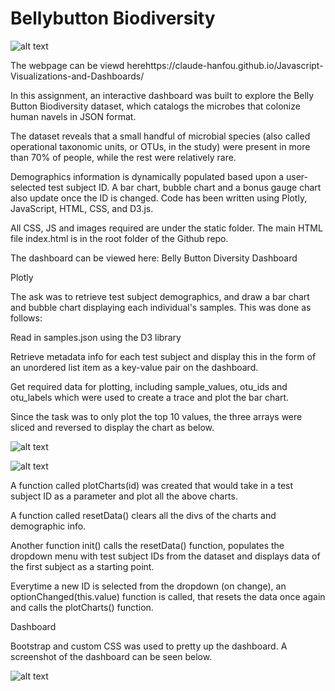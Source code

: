 # Bellybutton Biodiversity

![alt text](https://github.com/Claude-Hanfou/Javascript-Visualizations-and-Dashboards/blob/main/Images/app%20screenshot.PNG "belly")


The webpage can be viewd herehttps://claude-hanfou.github.io/Javascript-Visualizations-and-Dashboards/


In this assignment, an interactive dashboard was built to explore the Belly Button Biodiversity dataset, which catalogs the microbes that colonize human navels in JSON format.

The dataset reveals that a small handful of microbial species (also called operational taxonomic units, or OTUs, in the study) were present in more than 70% of people, while the rest were relatively rare.

Demographics information is dynamically populated based upon a user-selected test subject ID. A bar chart, bubble chart and a bonus gauge chart also update once the ID is changed. Code has been written using Plotly, JavaScript, HTML, CSS, and D3.js.

All CSS, JS and images required are under the static folder. The main HTML file index.html is in the root folder of the Github repo.

The dashboard can be viewed here: Belly Button Diversity Dashboard


Plotly

The ask was to retrieve test subject demographics, and draw a bar chart and bubble chart displaying each individual's samples. This was done as follows:

Read in samples.json using the D3 library

Retrieve metadata info for each test subject and display this in the form of an unordered list item as a key-value pair on the dashboard.

Get required data for plotting, including sample_values, otu_ids and otu_labels which were used to create a trace and plot the bar chart.

Since the task was to only plot the top 10 values, the three arrays were sliced and reversed to display the chart as below.


![alt text](https://github.com/Claude-Hanfou/Javascript-Visualizations-and-Dashboards/blob/main/Images/bar.PNG "bar")

![alt text](https://github.com/Claude-Hanfou/Javascript-Visualizations-and-Dashboards/blob/main/Images/bubble.PNG "bubble")

A function called plotCharts(id) was created that would take in a test subject ID as a parameter and plot all the above charts.

A function called resetData() clears all the divs of the charts and demographic info.

Another function init() calls the resetData() function, populates the dropdown menu with test subject IDs from the dataset and displays data of the first subject as a starting point.

Everytime a new ID is selected from the dropdown (on change), an optionChanged(this.value) function is called, that resets the data once again and calls the plotCharts() function.


Dashboard

Bootstrap and custom CSS was used to pretty up the dashboard. A screenshot of the dashboard can be seen below.

![alt text](https://github.com/Claude-Hanfou/Javascript-Visualizations-and-Dashboards/blob/main/Images/gauge.PNG "gauge")
